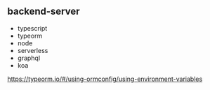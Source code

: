 ## backend-server

- typescript
- typeorm
- node
- serverless
- graphql
- koa

https://typeorm.io/#/using-ormconfig/using-environment-variables